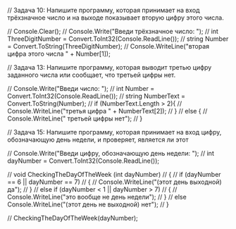 // Задача 10: Напишите программу, которая принимает на вход трёхзначное число и на выходе показывает вторую цифру этого числа.

// Console.Clear();
// Console.Write("Введи трёхзначное число: ");
// int ThreeDigitNumber = Convert.ToInt32(Console.ReadLine());
// string Number = Convert.ToString(ThreeDigitNumber);
// Console.WriteLine("вторая цифра этого числа " + Number[1]);

// Задача 13: Напишите программу, которая выводит третью цифру заданного числа или сообщает, что третьей цифры нет.

// Console.Write("Введи число: ");
// int Number = Convert.ToInt32(Console.ReadLine());
// string NumberText = Convert.ToString(Number);
// if (NumberText.Length > 2){
//   Console.WriteLine("третья цифра " + NumberText[2]);
// }
// else {
//   Console.WriteLine(" третьей цифры нет");
// }

// Задача 15: Напишите программу, которая принимает на вход цифру, обозначающую день недели, и проверяет, является ли этот

// Console.Write("Введи цифру, обозначающую день недели: ");
// int dayNumber = Convert.ToInt32(Console.ReadLine());

// void CheckingTheDayOfTheWeek (int dayNumber) 
//  {
//   if (dayNumber == 6 || dayNumber == 7) 
//   {
//   Console.WriteLine("(этот день выходной) да");
//   }
//   else if (dayNumber < 1 || dayNumber > 7) 
//   {
//     Console.WriteLine("это вообще не день недели");
//   }
//   else Console.WriteLine("(этот день не выходной) нет");
//  }   

// CheckingTheDayOfTheWeek(dayNumber);
